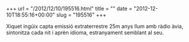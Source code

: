 +++
url = "/2012/12/10/195516.html"
title = ""
date = "2012-12-10T18:55:16+00:00"
slug = "195516"
+++

<p>Xiquet ingúix capta emissió extraterrestre 25m anys llum amb ràdio àvia, sintonitza cada nit i aprèn idioma, estranyament semblant al seu.</p>
